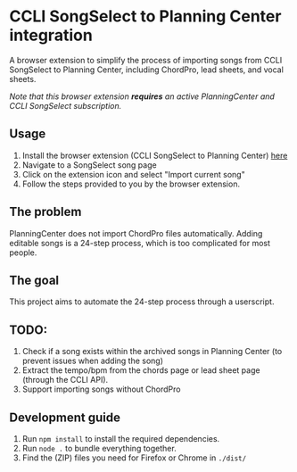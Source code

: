 # CCLI SongSelect to Planning Center integration

A browser extension to simplify the process of importing songs from CCLI SongSelect to Planning Center, including ChordPro, lead sheets, and vocal sheets.

*Note that this browser extension **requires** an active PlanningCenter and CCLI SongSelect subscription.*

## Usage

1. Install the browser extension (CCLI SongSelect to Planning Center) [here](https://addons.mozilla.org/en-US/firefox/)
2. Navigate to a SongSelect song page
3. Click on the extension icon and select "Import current song"
4. Follow the steps provided to you by the browser extension.

## The problem

PlanningCenter does not import ChordPro files automatically. Adding editable songs is a 24-step process, which is too complicated for most people.

## The goal

This project aims to automate the 24-step process through a userscript.

## TODO:

1. Check if a song exists within the archived songs in Planning Center (to prevent issues when adding the song)
2. Extract the tempo/bpm from the chords page or lead sheet page (through the CCLI API).
3. Support importing songs without ChordPro

## Development guide

1. Run `npm install` to install the required dependencies.
2. Run `node .` to bundle everything together.
3. Find the (ZIP) files you need for Firefox or Chrome in `./dist/`
